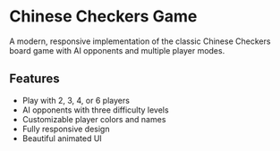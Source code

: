 # Chinese Checkers Game

A modern, responsive implementation of the classic Chinese Checkers board game with AI opponents and multiple player modes.

## Features

- Play with 2, 3, 4, or 6 players
- AI opponents with three difficulty levels
- Customizable player colors and names
- Fully responsive design
- Beautiful animated UI
